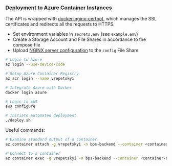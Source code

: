 ### Deployment to Azure Container Instances

The API is wrapped with [docker-nginx-certbot](https://github.com/JonasAlfredsson/docker-nginx-certbot/), which manages the SSL certificates and redirects all the requests to HTTPS.

- Set environment variables in `secrets.env` (see `example.env`)
- Create a Storage Account and File Shares in accordance to the compose file
- Upload [NGINX server configuration](https://github.com/JonasAlfredsson/docker-nginx-certbot/blob/master/docs/good_to_know.md#how-the-script-add-domain-names-to-certificate-requests) to the `config` File Share

```bash
# Login to Azure
az login --use-device-code

# Setup Azure Container Registry
az acr login --name vrepetskyi

# Integrate Azure with Docker
docker login azure

# Login to AWS
aws configure

# Initiate automated deployment
./deploy.sh
```

Useful commands:

```bash
# Examine standard output of a container
az container attach -g vrepetskyi -n bps-backend --container <container-name>

# Connect to a container
az container exec -g vrepetskyi -n bps-backend --container <container-name> --exec-command /bin/bash
```

